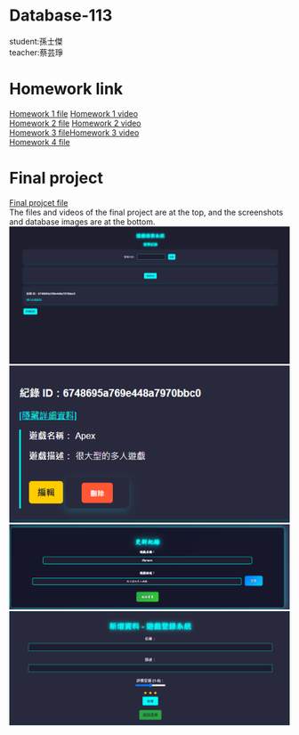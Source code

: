 # Database-113
student:孫士傑  
teacher:蔡芸琤
# Homework link  
[Homework 1 file](https://github.com/jaison5/Database-113/tree/main/%E4%BD%9C%E6%A5%AD%E4%B8%80%E6%AA%94%E6%A1%88%E8%B3%87%E6%96%99%E5%A4%BE)  [Homework 1 video](
https://youtu.be/yhgwgaZDgFA?si=g4F9TQQlNEM50498)  
[Homework 2 file](https://github.com/jaison5/Database-113/tree/main/%E4%BD%9C%E6%A5%AD%E4%BA%8C%E6%AA%94%E6%A1%88%E8%B3%87%E6%96%99%E5%A4%BE)  [Homework 2 video](https://youtu.be/lT8TdlQLYUA?si=bL0auZ-MnAnx_jnC)  
[Homework 3 file](https://github.com/jaison5/Database-113/tree/main/%E4%BD%9C%E6%A5%AD%E4%B8%89%E8%B3%87%E6%96%99%E5%A4%BE)[Homework 3 video](https://youtu.be/jAi1QKB5zFM?si=cAR8CkXAzcNCFP-q)  
[Homework 4 file](https://github.com/jaison5/Database-113/tree/main/%E4%BD%9C%E6%A5%AD%E5%9B%9B%E8%B3%87%E6%96%99%E5%A4%BE)
# Final project   
[Final projcet file](https://github.com/jaison5/Database-113/tree/main/Final%20project%E6%AA%94%E6%A1%88)  
The files and videos of the final project are at the top, and the screenshots and database images are at the bottom.  
![圖片替代文字](<https://github.com/jaison5/Database-113/blob/main/%E8%9E%A2%E5%B9%95%E6%93%B7%E5%8F%96%E7%95%AB%E9%9D%A2%202024-11-28%20211340.png> "網頁圖片")  
![圖片替代文字](<https://github.com/jaison5/Database-113/blob/main/%E8%9E%A2%E5%B9%95%E6%93%B7%E5%8F%96%E7%95%AB%E9%9D%A2%202024-11-28%20211359.png> "網頁圖片")  
![圖片替代文字](<https://github.com/jaison5/Database-113/blob/main/%E8%9E%A2%E5%B9%95%E6%93%B7%E5%8F%96%E7%95%AB%E9%9D%A2%202024-11-28%20211412.png> "網頁圖片")  
![圖片替代文字](<https://github.com/jaison5/Database-113/blob/main/%E8%9E%A2%E5%B9%95%E6%93%B7%E5%8F%96%E7%95%AB%E9%9D%A2%202024-11-28%20211430.png> "網頁圖片")
